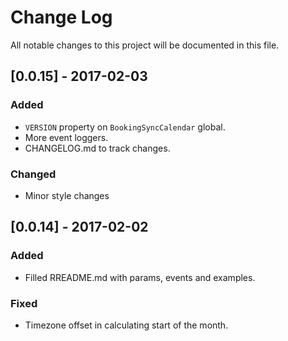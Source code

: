 # Change Log
All notable changes to this project will be documented in this file.

## [0.0.15] - 2017-02-03
### Added
- `VERSION` property on `BookingSyncCalendar` global.
- More event loggers.
- CHANGELOG.md to track changes.

### Changed
- Minor style changes

## [0.0.14] - 2017-02-02
### Added
- Filled RREADME.md with params, events and examples.

### Fixed
- Timezone offset in calculating start of the month.

